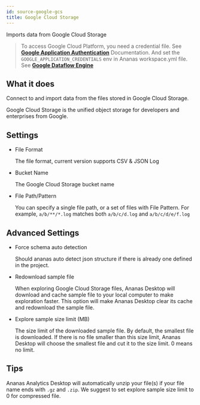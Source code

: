 ```yaml
---
id: source-google-gcs
title: Google Cloud Storage
---
```


Imports data from Google Cloud Storage 


> To access Google Cloud Platform, you need a credential file. See [**Google Application Authentication**](https://cloud.google.com/docs/authentication/getting-started) Documentation. And set the `GOOGLE_APPLICATION_CREDENTIALS` env in Ananas workspace.yml file. See [**Google Dataflow Engine**](engine-dataflow.md)

## What it does 

Connect to and import data from the files stored in Google Cloud Storage.

Google Cloud Storage is the unified object storage for developers and enterprises from Google.

## Settings 

* File Format

  The file format, current version supports CSV & JSON Log

* Bucket Name

  The Google Cloud Storage bucket name

* File Path/Pattern

  You can specify a single file path, or a set of files with File Pattern. For example, `a/b/**/*.log` matches both `a/b/c/d.log` and `a/b/c/d/e/f.log`

## Advanced Settings

* Force schema auto detection

	Should ananas auto detect json structure if there is already one defined in the project.

* Redownload sample file

	When exploring Google Cloud Storage files, Ananas Desktop will download and cache sample file to your local computer to make exploration faster. This option will make Ananas Desktop clear its cache and redownload the sample file. 

* Explore sample size limit (MB)

	The size limit of the downloaded sample file. By default, the smallest file is downloaded. If there is no file smaller than this size limit, Ananas Desktop will choose the smallest file and cut it to the size limit. 0 means no limit.

## Tips

  Ananas Analytics Desktop will automatically unzip your file(s) if your file name ends with `.gz` and `.zip`. We suggest to set explore sample size limit to 0 for compressed file.


	

